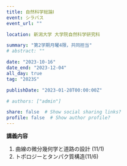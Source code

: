 ```yaml
---
title: 自然科学総論Ⅰ
event: シラバス
event_url: ""

location: 新潟大学 大学院自然科学研究科

summary: "第2学期月曜4限，共同担当"
# abstract: ""

date: "2023-10-16"
date_end: "2023-12-04"
all_day: true
tag: "2023S"

publishDate: "2023-01-28T00:00:00Z"

# authors: ["admin"]

share: false  # Show social sharing links?
profile: false  # Show author profile?
---
```

**講義内容**
1. 曲線の微分幾何学と道路の設計 (11/1)
2. トポロジーとタンパク質構造(11/6)
